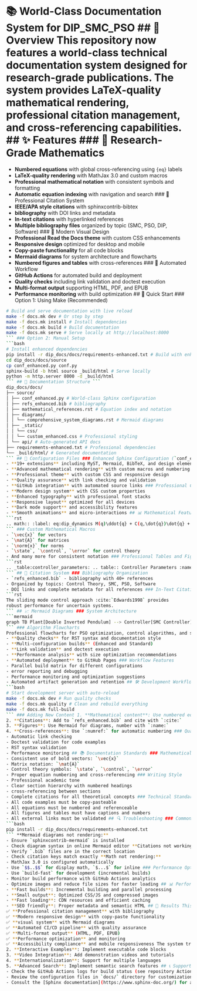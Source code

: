 # 📚 World-Class Documentation System for DIP_SMC_PSO ## 🌟 Overview This repository now features a **world-class technical documentation system** designed for research-grade publications. The system provides LaTeX-quality mathematical rendering, professional citation management, and cross-referencing capabilities. ## ✨ Features ### 🔬 Research-Grade Mathematics
- **Numbered equations** with global cross-referencing using `{eq}` labels
- **LaTeX-quality rendering** with MathJax 3.0 and custom macros
- **Professional mathematical notation** with consistent symbols and formatting
- **Automatic equation indexing** with navigation and search ### 📖 Professional Citation System
- **IEEE/APA style citations** with sphinxcontrib-bibtex
- **bibliography** with DOI links and metadata
- **In-text citations** with hyperlinked references
- **Multiple bibliography files** organized by topic (SMC, PSO, DIP, Software) ### 🎨 Modern Visual Design
- **Professional Read the Docs theme** with custom CSS enhancements
- **Responsive design** optimized for desktop and mobile
- **Copy-paste functionality** for all code blocks
- **Mermaid diagrams** for system architecture and flowcharts
- **Numbered figures and tables** with cross-references ### 🔄 Automated Workflow
- **GitHub Actions** for automated build and deployment
- **Quality checks** including link validation and doctest execution
- **Multi-format output** supporting HTML, PDF, and EPUB
- **Performance monitoring** with build optimization ## 🚀 Quick Start ### Option 1: Using Make (Recommended)
```bash
# Build and serve documentation with live reload
make -f docs.mk dev # Or step by step
make -f docs.mk install # Install dependencies
make -f docs.mk build # Build documentation
make -f docs.mk serve # Serve locally at http://localhost:8000
``` ### Option 2: Manual Setup
```bash
# Install enhanced dependencies
pip install -r dip_docs/docs/requirements-enhanced.txt # Build with enhanced configuration
cd dip_docs/docs/source
cp conf_enhanced.py conf.py
sphinx-build -b html source _build/html # Serve locally
python -m http.server 8000 -d _build/html
``` ## 📁 Documentation Structure ```
dip_docs/docs/
├── source/
│ ├── conf_enhanced.py # World-class Sphinx configuration
│ ├── refs_enhanced.bib # bibliography
│ ├── mathematical_references.rst # Equation index and notation
│ ├── diagrams/
│ │ └── comprehensive_system_diagrams.rst # Mermaid diagrams
│ ├── _static/
│ │ └── css/
│ │ └── custom_enhanced.css # Professional styling
│ └── api/ # Auto-generated API docs
├── requirements-enhanced.txt # Professional dependencies
└── _build/html/ # Generated documentation
``` ## 🔧 Configuration Files ### Enhanced Sphinx Configuration (`conf_enhanced.py`)
- **19+ extensions** including MyST, Mermaid, BibTeX, and design elements
- **Advanced mathematical rendering** with custom macros and numbering
- **Professional theme** with custom CSS and responsive design
- **Quality assurance** with link checking and validation
- **GitHub integration** with automated source links ### Professional CSS (`custom_enhanced.css`)
- **Modern design system** with CSS custom properties
- **Enhanced typography** with professional font stacks
- **Responsive layout** optimized for all devices
- **Dark mode support** and accessibility features
- **Smooth animations** and micro-interactions ## 📊 Mathematical Features ### Equation Numbering and Cross-References
```rst
.. math:: :label: eq:dip_dynamics M(q)\ddot{q} + C(q,\dot{q})\dot{q} + G(q) = Bu As shown in {eq}`eq:dip_dynamics`, the DIP dynamics...
``` ### Custom Mathematical Macros
- `\vec{x}` for vectors
- `\mat{A}` for matrices
- `\norm{x}` for norms
- `\state`, `\control`, `\error` for control theory
- And many more for consistent notation ### Professional Tables and Figures
```rst
.. _table:controller_parameters: .. table:: Controller Parameters :name: table:controller_parameters +----------+--------------------+ | Parameter| Description | +==========+====================+ | λ₁ | Cart sliding gain | +----------+--------------------+
``` ## 🎯 Citation System ### Bibliography Organization
- `refs_enhanced.bib` - bibliography with 40+ references
- Organized by topics: Control Theory, SMC, PSO, Software
- DOI links and complete metadata for all references ### In-Text Citations
```rst
The sliding mode control approach :cite:`Edwards1998` provides
robust performance for uncertain systems.
``` ## 📈 Mermaid Diagrams ### System Architecture
```mermaid
graph TB Plant[Double Inverted Pendulum] --> Controller[SMC Controller] Controller --> PSO[PSO Optimizer] PSO --> Controller
``` ### Algorithm Flowcharts
Professional flowcharts for PSO optimization, control algorithms, and system workflows. ## 🤖 GitHub Actions Workflow The documentation system includes a CI/CD pipeline: ### Automated Build Process
- **Quality checks** for RST syntax and documentation style
- **Multi-configuration builds** (Enhanced and Standard)
- **Link validation** and doctest execution
- **Performance analysis** with size optimization recommendations
- **Automated deployment** to GitHub Pages ### Workflow Features
- Parallel build matrix for different configurations
- error reporting and debugging
- Performance monitoring and optimization suggestions
- Automated artifact generation and retention ## 🛠️ Development Workflow ### Daily Development
```bash
# Start development server with auto-reload
make -f docs.mk dev # Run quality checks
make -f docs.mk quality # Clean and rebuild everything
make -f docs.mk full-build
``` ### Adding New Content 1. **Mathematical content**: Use numbered equations with labels
2. **Citations**: Add to `refs_enhanced.bib` and cite with `:cite:`
3. **Figures**: Use Mermaid for diagrams, number with `:name:`
4. **Cross-references**: Use `:numref:` for automatic numbering ### Quality Assurance
- Automatic link checking
- Doctest validation for code examples
- RST syntax validation
- Performance monitoring ## 📚 Documentation Standards ### Mathematical Notation
- Consistent use of bold vectors: `\vec{x}`
- Matrix notation: `\mat{A}`
- Control theory symbols: `\state`, `\control`, `\error`
- Proper equation numbering and cross-referencing ### Writing Style
- Professional academic tone
- Clear section hierarchy with numbered headings
- cross-referencing between sections
- Complete citations for all theoretical concepts ### Technical Standards
- All code examples must be copy-pasteable
- All equations must be numbered and referenceable
- All figures and tables must have captions and numbers
- All external links must be validated ## 🔍 Troubleshooting ### Common Issues **Build fails with import errors:**
```bash
pip install -r dip_docs/docs/requirements-enhanced.txt
``` **Mermaid diagrams not rendering:**
- Ensure `sphinxcontrib-mermaid` is installed
- Check diagram syntax in online Mermaid editor **Citations not working:**
- Verify `.bib` files are in the correct location
- Check citation keys match exactly **Math not rendering:**
- MathJax 3.0 is configured automatically
- Use `$$..$$` for display math, `$...$` for inline ### Performance Optimization
- Use `build-fast` for development (incremental builds)
- Monitor build performance with GitHub Actions analytics
- Optimize images and reduce file sizes for faster loading ## 📊 Performance Metrics The documentation system is optimized for:
- **Fast builds**: Incremental building and parallel processing
- **Small output**: Optimized CSS/JS and compressed images
- **Fast loading**: CDN resources and efficient caching
- **SEO friendly**: Proper metadata and semantic HTML ## 🎉 Results This world-class documentation system provides: ✅ **Research-grade mathematical typesetting** with numbered equations
✅ **Professional citation management** with bibliography
✅ **Modern responsive design** with copy-paste functionality
✅ **visual system** with Mermaid diagrams
✅ **Automated CI/CD pipeline** with quality assurance
✅ **Multi-format output** (HTML, PDF, EPUB)
✅ **Performance optimization** and monitoring
✅ **Accessibility compliance** and mobile responsiveness The system transforms the DIP_SMC_PSO project documentation from basic technical docs into a publication-ready resource suitable for academic papers, conferences, and professional presentations. ## 🚀 Next Steps 1. **Content Enhancement**: Add more detailed mathematical derivations
2. **Interactive Examples**: Implement executable code blocks
3. **Video Integration**: Add demonstration videos and tutorials
4. **Internationalization**: Support for multiple languages
5. **Advanced Search**: Implement semantic search features ## 📞 Support For questions about the documentation system:
- Check the GitHub Actions logs for build status (see repository Actions tab)
- Review the configuration files in `docs/` directory for customization
- Consult the [Sphinx documentation](https://www.sphinx-doc.org/) for advanced features --- **Built with ❤️ using Sphinx, MyST, MathJax, and modern web technologies.**